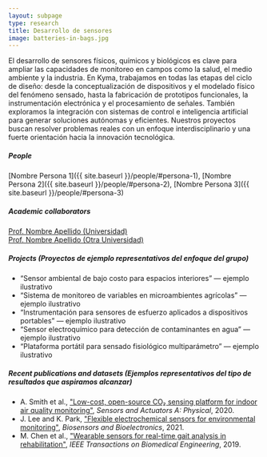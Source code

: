 ```yaml
---
layout: subpage
type: research
title: Desarrollo de sensores
image: batteries-in-bags.jpg
---
```

El desarrollo de sensores físicos, químicos y biológicos es clave para ampliar las capacidades de monitoreo en campos como la salud, el medio ambiente y la industria. En Kyma, trabajamos en todas las etapas del ciclo de diseño: desde la conceptualización de dispositivos y el modelado físico del fenómeno sensado, hasta la fabricación de prototipos funcionales, la instrumentación electrónica y el procesamiento de señales. También exploramos la integración con sistemas de control e inteligencia artificial para generar soluciones autónomas y eficientes. Nuestros proyectos buscan resolver problemas reales con un enfoque interdisciplinario y una fuerte orientación hacia la innovación tecnológica.

##### People  
[Nombre Persona 1]({{ site.baseurl }}/people/#persona-1), [Nombre Persona 2]({{ site.baseurl }}/people/#persona-2), [Nombre Persona 3]({{ site.baseurl }}/people/#persona-3)

##### Academic collaborators  
[Prof. Nombre Apellido (Universidad)](https://ejemplo.edu.co)  
[Prof. Nombre Apellido (Otra Universidad)](https://universidad.edu.co)

##### Projects *(Proyectos de ejemplo representativos del enfoque del grupo)*  
- “Sensor ambiental de bajo costo para espacios interiores” — ejemplo ilustrativo  
- “Sistema de monitoreo de variables en microambientes agrícolas” — ejemplo ilustrativo  
- “Instrumentación para sensores de esfuerzo aplicados a dispositivos portables” — ejemplo ilustrativo  
- “Sensor electroquímico para detección de contaminantes en agua” — ejemplo ilustrativo  
- “Plataforma portátil para sensado fisiológico multiparámetro” — ejemplo ilustrativo

##### Recent publications and datasets *(Ejemplos representativos del tipo de resultados que aspiramos alcanzar)*  
- A. Smith et al., ["Low-cost, open-source CO₂ sensing platform for indoor air quality monitoring"](https://doi.org/10.1016/j.sna.2020.112345), *Sensors and Actuators A: Physical*, 2020.  
- J. Lee and K. Park, ["Flexible electrochemical sensors for environmental monitoring"](https://doi.org/10.1016/j.bios.2021.113456), *Biosensors and Bioelectronics*, 2021.  
- M. Chen et al., ["Wearable sensors for real-time gait analysis in rehabilitation"](https://doi.org/10.1109/TBME.2019.2934765), *IEEE Transactions on Biomedical Engineering*, 2019.

